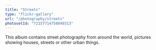 ```yaml
---
title: "Streets"
type: "flickr-gallery"
url: "/photography/streets"
photosetId: "72157714758040313"
---
```


This album contains street photography from around the world, pictures showing houses, streets or other urban things.

